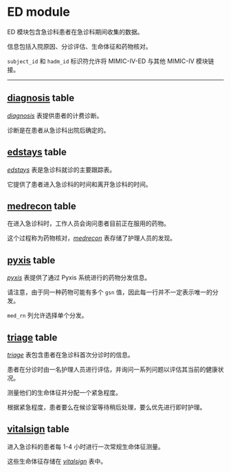 # ED module

ED 模块包含急诊科患者在急诊科期间收集的数据。

信息包括入院原因、分诊评估、生命体征和药物核对。

`subject_id` 和 `hadm_id` 标识符允许将 MIMIC-IV-ED 与其他 MIMIC-IV 模块链接。

----

## [diagnosis](./diagnosis.md) table

*[diagnosis](./diagnosis.md)* 表提供患者的计费诊断。

诊断是在患者从急诊科出院后确定的。

## [edstays](./edstays.md) table

*[edstays](./edstays.md)* 表是急诊科就诊的主要跟踪表。

它提供了患者进入急诊科的时间和离开急诊科的时间。

## [medrecon](./medrecon.md) table

在进入急诊科时，工作人员会询问患者目前正在服用的药物。

这个过程称为药物核对，*[medrecon](./medrecon.md)* 表存储了护理人员的发现。

## [pyxis](./pyxis.md) table

*[pyxis](./pyxis.md)* 表提供了通过 Pyxis 系统进行的药物分发信息。

请注意，由于同一种药物可能有多个 `gsn` 值，因此每一行并不一定表示唯一的分发。

`med_rn` 列允许选择单个分发。

## [triage](./triage.md) table

*[triage](./triage.md)* 表包含患者在急诊科首次分诊时的信息。

患者在分诊时由一名护理人员进行评估，并询问一系列问题以评估其当前的健康状况。

测量他们的生命体征并分配一个紧急程度。

根据紧急程度，患者要么在候诊室等待稍后处理，要么优先进行即时护理。

## [vitalsign](./vitalsign.md) table

进入急诊科的患者每 1-4 小时进行一次常规生命体征测量。

这些生命体征存储在 *[vitalsign](./vitalsign.md)* 表中。